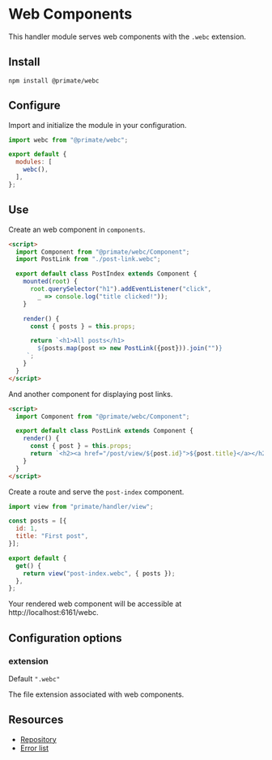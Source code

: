 # Web Components

This handler module serves web components with the `.webc` extension.

## Install

`npm install @primate/webc`

## Configure

Import and initialize the module in your configuration.

```js caption=primate.config.js
import webc from "@primate/webc";

export default {
  modules: [
    webc(),
  ],
};
```

## Use

Create an web component in `components`.

```html caption=components/post-index.webc
<script>
  import Component from "@primate/webc/Component";
  import PostLink from "./post-link.webc";

  export default class PostIndex extends Component {
    mounted(root) {
      root.querySelector("h1").addEventListener("click",
        _ => console.log("title clicked!"));
    }

    render() {
      const { posts } = this.props;

      return `<h1>All posts</h1>
        ${posts.map(post => new PostLink({post})).join("")}
     `;
    }
  }
</script>
```

And another component for displaying post links.

```html caption=components/post-link.webc
<script>
  import Component from "@primate/webc/Component";

  export default class PostLink extends Component {
    render() {
      const { post } = this.props;
      return `<h2><a href="/post/view/${post.id}">${post.title}</a></h2>`;
    }
  }
</script>
```

Create a route and serve the `post-index` component.

```js caption=routes/webc.js
import view from "primate/handler/view";

const posts = [{
  id: 1,
  title: "First post",
}];

export default {
  get() {
    return view("post-index.webc", { posts });
  },
};
```

Your rendered web component will be accessible at http://localhost:6161/webc.

## Configuration options

### extension

Default `".webc"`

The file extension associated with web components.

## Resources

* [Repository][repo]
* [Error list](/errors/webc)

[repo]: https://github.com/primate-run/primate/tree/master/packages/webc
